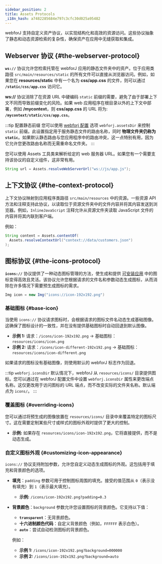 ```yaml
---
sidebar_position: 2
title: Assets Protocols
_i18n_hash: a7482285684e797c3cfc30d025a95482
---
```

webforJ 支持自定义资产协议，以实现结构化和高效的资源访问。这些协议抽象了静态和动态资源检索的复杂性，确保资产在应用中无缝获取和集成。

## Webserver 协议 {#the-webserver-protocol}

**`ws://`** 协议允许您检索托管在 webforJ 应用的静态文件夹中的资产。位于应用类路径 `src/main/resources/static` 的所有文件可以直接从浏览器访问。例如，如果您在 **resources/static** 中有一个名为 **css/app.css** 的文件，则可以通过 **`/static/css/app.css`** 访问它。

**ws://** 协议消除了在资源 URL 中硬编码 `static` 前缀的需要，避免了由于部署上下文不同而导致前缀变化的风险。如果 web 应用程序在根目录以外的上下文中部署，例如 **/mycontext**，则 **css/app.css** 的 URL 将为: **`/mycontext/static/css/app.css`**。

:::tip 配置静态前缀
您可以使用 [webforj 配置](../configuration/properties#configuration-options) 选项 `webforj.assetsDir` 来控制 `static` 前缀。此设置指定用于服务静态文件的路由名称，同时 **物理文件夹仍称为 `static`**。如果默认静态路由与您应用程序中的路由冲突，这一点特别有用，因为它允许您更改路由名称而无需重命名文件夹。
:::

您可以使用 <JavadocLink type="foundation" location="com/webforj/utilities/Assets" code='true'>Assets</JavadocLink> 工具类来解析给定的 web 服务器 URL。如果您有一个需要支持该协议的自定义组件，这非常有用。

```java
String url = Assets.resolveWebServerUrl("ws://js/app.js");
```

## 上下文协议 {#the-context-protocol}

上下文协议映射到应用程序类路径 `src/main/resources` 中的资源。一些资源 API 方法和注释支持此协议，以读取位于资源文件夹中的文件内容并将其内容发送到浏览器。例如，`InlineJavaScript` 注释允许从资源文件夹读取 JavaScript 文件的内容并将其内联到客户端。

例如：

```java
String content = Assets.contentOf(
  Assets.resolveContextUrl("context://data/customers.json")
);
```

## 图标协议 {#the-icons-protocol}

**`icons://`** 协议提供了一种动态图标管理的方法，使生成和提供 [可安装应用](../configuration/installable-apps) 中的图标变得高效且灵活。该协议允许您根据请求的文件名和参数动态生成图标，从而消除在许多情况下需要预生成图标的需求。

```java
Img icon = new Img("icons://icon-192x192.png")
```

### 基础图标 {#base-icon}

当使用 `icons://` 协议请求图标时，会根据请求的图标文件名动态生成基础图像。这确保了图标设计的一致性，并在没有提供基础图标时自动回退到默认图像。

- **示例 1:** 请求：`/icons/icon-192x192.png` → 基础图标：`resources/icons/icon.png`
- **示例 2:** 请求：`/icons/icon-different-192x192.png` → 基础图标：`resources/icons/icon-different.png`

如果请求的图标没有基础图像，则使用默认的 webforJ 标志作为回退。

:::tip `webforj.iconsDir`
默认情况下，webforJ 从 `resources/icons/` 目录提供图标。您可以通过在 webforJ 配置文件中设置 `webforj.iconsDir` 属性来更改端点名称。这仅更改用于访问图标的 URL 端点，而不改变实际的文件夹名称。默认端点为 `icons/`。
:::

### 覆盖图标 {#overriding-icons}

您可以通过将预生成的图像放置在 `resources/icons/` 目录中来覆盖特定的图标尺寸。这在需要定制某些尺寸或样式的图标外观时提供了更大的控制。

- **示例:** 如果存在 `resources/icons/icon-192x192.png`，它将直接提供，而不是动态生成。

### 自定义图标外观 {#customizing-icon-appearance}

`icons://` 协议支持附加参数，允许您自定义动态生成图标的外观。这包括用于填充和背景颜色的选项。

- **填充**：`padding` 参数可用于控制图标周围的填充。接受的值范围从 `0`（表示没有填充）到 `1`（表示最大填充）。
  - **示例:** `/icons/icon-192x192.png?padding=0.3`
  
- **背景颜色**：`background` 参数允许您设置图标的背景颜色。它支持以下值：
  - **`transparent`**：无背景颜色。
  <!-- vale off -->
  - **十六进制颜色代码**：自定义背景颜色（例如，`FFFFFF` 表示白色）。
  <!-- vale on -->
  - **`auto`**：尝试自动检测图标的背景颜色。

  例如：
  
  - **示例 1:** `/icons/icon-192x192.png?background=000000`
  - **示例 2:** `/icons/icon-192x192.png?background=auto`
